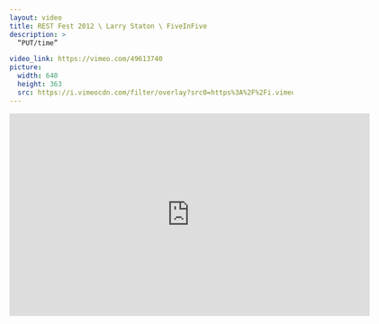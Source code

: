 ```yaml
---
layout: video
title: REST Fest 2012 \ Larry Staton \ FiveInFive
description: >
  “PUT/time”

video_link: https://vimeo.com/49613740
picture:
  width: 640
  height: 363
  src: https://i.vimeocdn.com/filter/overlay?src0=https%3A%2F%2Fi.vimeocdn.com%2Fvideo%2F342336741_640x363.jpg&src1=http%3A%2F%2Ff.vimeocdn.com%2Fp%2Fimages%2Fcrawler_play.png
---
```

<iframe src="https://player.vimeo.com/video/49613740?title=0&byline=0&portrait=0&badge=0&autopause=0&player_id=0" width="640" height="360" frameborder="0" title="REST Fest 2012 \ Larry Staton \ FiveInFive" webkitallowfullscreen mozallowfullscreen allowfullscreen></iframe>